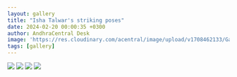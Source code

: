 ```yaml
---
layout: gallery
title: "Isha Talwar's striking poses"
date: 2024-02-20 00:00:35 +0300
author: AndhraCentral Desk
image: 'https://res.cloudinary.com/acentral/image/upload/v1708462133/Galleries/293078-kfv1m8fg_ij8kzc.jpg'
tags: [gallery]
---
```


<div class="gallery-box">
  <div class="gallery">
    <img src="https://res.cloudinary.com/acentral/image/upload/v1708462133/Galleries/293078-kfv1m8fg_ij8kzc.jpg" loading="lazy">
    <img src="https://res.cloudinary.com/acentral/image/upload/v1708462450/Galleries/be702-isha-talwar-hot-bikini-stills-goa2b252822529_z7q6m3.jpg" loading="lazy">
    <img src="https://res.cloudinary.com/acentral/image/upload/v1708462137/Galleries/293080-1x7kzt3s_c3ltl9.jpg" loading="lazy">
    <img src="https://res.cloudinary.com/acentral/image/upload/v1708462154/Galleries/293084-0318dg7e_hc4ufb.jpg" loading="lazy">
  </div>
</div>

